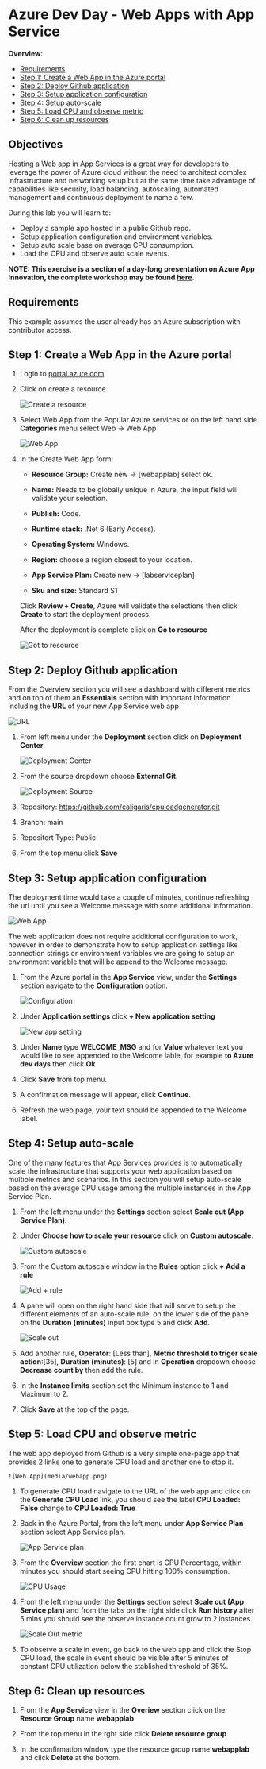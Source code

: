 # Azure Dev Day - Web Apps with App Service

<!-- TOC -->
**Overview**: 

- [Requirements](#requirements)
- [Step 1: Create a Web App in the Azure portal](#step-1-create-a-web-app-in-the-azure-portal)
- [Step 2: Deploy Github application ](#step-2-deploy-github-application)
- [Step 3: Setup application configuration](#step-3-setup-application-configuration)
- [Step 4: Setup auto-scale](#step-4-setup-auto-scale)
- [Step 5: Load CPU and observe metric](#step-5-load-cpu-and-observe-metric)
- [Step 6: Clean up resources](#step-6-clean-up-resources)


<!-- TOC -->

## Objectives 

Hosting a Web app in App Services is a great way for developers to leverage the power of Azure cloud without the need to architect complex infrastructure and networking setup but at the same time take advantage of capabilities like security, load balancing, autoscaling, automated management and continuous deployment to name a few.

During this lab you will learn to:

- Deploy a sample app hosted in a public Github repo.
- Setup application configuration and environment variables.
- Setup auto scale base on average CPU consumption.
- Load the CPU and observe auto scale events.


**NOTE: This exercise is a section of a day-long presentation on Azure App Innovation, the complete workshop may be found [here](https://aka.ms/azuredevdaylabs).**

## Requirements

This example assumes the user already has an Azure subscription with contributor access. 

## Step 1: Create a Web App in the Azure portal

1. Login to [portal.azure.com](https://portal.azure.com)

2. Click on create a resource

    ![Create a resource](media/create_a_resource.png)

3. Select Web App from the Popular Azure services or on the left hand side **Categories** menu select Web -> Web App

    ![Web App](media/web_app.png)

4. In the Create Web App form:
    
    - **Resource Group:** Create new -> \[webapplab\] select ok.
    
    - **Name:** Needs to be globally unique in Azure, the input field will validate your selection.
    - **Publish:** Code.
    - **Runtime stack:** .Net 6 (Early Access).
    - **Operating System:** Windows.
    - **Region:** choose a region closest to your location.
    - **App Service Plan:** Create new -> \[labserviceplan\] 
    - **Sku and size:** Standard S1
    
    Click **Review + Create**, Azure will validate the selections then click **Create** to start the deployment process.

    After the deployment is complete click on **Go to resource**

    ![Got to resource](media/go_to_resource.png)


## Step 2: Deploy Github application

From the Overview section you will see a dashboard with different metrics and on top of them an **Essentials** section with important information including the **URL** of your new App Service web app

![URL](media/url.png)

1. From left menu under the **Deployment** section click on **Deployment Center**.
    
    ![Deployment Center](media/deployment_center.png)

2. From the source dropdown choose **External Git**.
    
    ![Deployment Source](media/deployment_source.png)

3. Repository: https://github.com/caligaris/cpuloadgenerator.git

4. Branch: main 

5. Repositort Type: Public

5. From the top menu click **Save**


## Step 3: Setup application configuration

The deployment time would take a couple of minutes, continue refreshing the url until you see a Welcome message with some additional information.

![Web App](media/webapp_html.png)

The web application does not require additional configuration to work, however in order to demonstrate how to setup application settings like connection strings or environment variables we are going to setup an environment variable that will be append to the Welcome message.

1. From the Azure portal in the **App Service** view, under the **Settings** section navigate to the **Configuration** option.

    ![Configuration](media/configuration.png)

2. Under **Application settings** click **+ New application setting**

    ![New app setting](media/new_app_setting.png)

3. Under **Name** type **WELCOME_MSG** and for **Value** whatever text you would like to see appended to the Welcome lable, for example **to Azure dev days** then click **Ok**

4. Click **Save** from top menu.

5. A confirmation message will appear, click **Continue**.

6. Refresh the web page, your text should be appended to the Welcome label.

## Step 4: Setup auto-scale 

One of the many features that App Services provides is to automatically scale the infrastructure that supports your web application based on multiple metrics and scenarios. In this section you will setup auto-scale based on the average CPU usage among the multiple instances in the App Service Plan.

1. From the left menu under the **Settings** section select **Scale out (App Service Plan)**.

2. Under **Choose how to scale your resource** click on **Custom autoscale**. 

    ![Custom autoscale](media/custom_autoscale.png)

3. From the Custom autoscale window in the **Rules** option click **+ Add a rule**

    ![Add + rule](media/add_rule.png)
4. A pane will open on the right hand side that will serve to setup the different elements of an auto-scale rule, on the lower side of the pane on the **Duration (minutes)** input box type 5 and click **Add**.

    ![Scale out](media/scale_out.png)

5. Add another rule, **Operator**: [Less than], **Metric threshold to triger scale action**:[35], **Duration (minutes)**: [5] and in **Operation** dropdown choose **Decrease count by** then add the rule.

6. In the **Instance limits** section set the Minimum instance to 1 and Maximum to 2.

7. Click **Save** at the top of the page.


## Step 5: Load CPU and observe metric

The web app deployed from Github is a very simple one-page app that provides 2 links one to generate CPU load and another one to stop it. 

    ![Web App](media/webapp.png)

1. To generate CPU load navigate to the URL of the web app and click on the **Generate CPU Load** link, you should see the label **CPU Loaded: False** change to **CPU Loaded: True**

2. Back in the Azure Portal, from the left menu under **App Service Plan** section select App Service plan.

    ![App Service plan](media/app_service_plan.png)

3. From the **Overview** section the first chart is CPU Percentage, within minutes you should start seeing CPU hitting 100% consumption.
    
    ![CPU Usage](media/cpu_usage.png)

4. From the left menu under the **Settings** section select **Scale out (App Service plan)** and from the tabs on the right side click **Run history** after 5 mins you should see the observe instance count grow to 2 instances.

    ![Scale Out metric](media/scale_out_metric.png)

5. To observe a scale in event, go back to the web app and click the Stop CPU load, the scale in event should be visible after 5 minutes of constant CPU utilization below the stablished threshold of 35%.

## Step 6: Clean up resources
1. From the **App Service** view in the **Overiew** section click on the **Resource Group** name **webapplab**

2. From the top menu in the rght side click **Delete resource group**

3. In the confirmation window type the resource group name **webapplab** and click **Delete** at the bottom.

